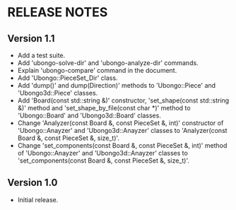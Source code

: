 RELEASE NOTES
=============

Version 1.1
-----------
* Add a test suite.
* Add 'ubongo-solve-dir' and 'ubongo-analyze-dir' commands.
* Explain 'ubongo-compare' command in the document.
* Add 'Ubongo::PieceSet_Dir' class.
* Add 'dump()' and dump(Direction)' methods to 'Ubongo::Piece' and 
  'Ubongo3d::Piece' classes.
* Add 'Board(const std::string &)' constructor,
  'set_shape(const std::string &)' method and
  'set_shape_by_file(const char *)' method to 'Ubongo::Board' and 
  'Ubongo3d::Board' classes.
* Change 'Analyzer(const Board &, const PieceSet &, int)' constructor of
  'Ubongo::Anayzer' and 'Ubongo3d::Anayzer' classes to
  'Analyzer(const Board &, const PieceSet &, size_t)'.
* Change 'set_components(const Board &, const PieceSet &, int)' method of
  'Ubongo::Anayzer' and 'Ubongo3d::Anayzer' classes to
  'set_components(const Board &, const PieceSet &, size_t)'.

Version 1.0
-----------
* Initial release.
